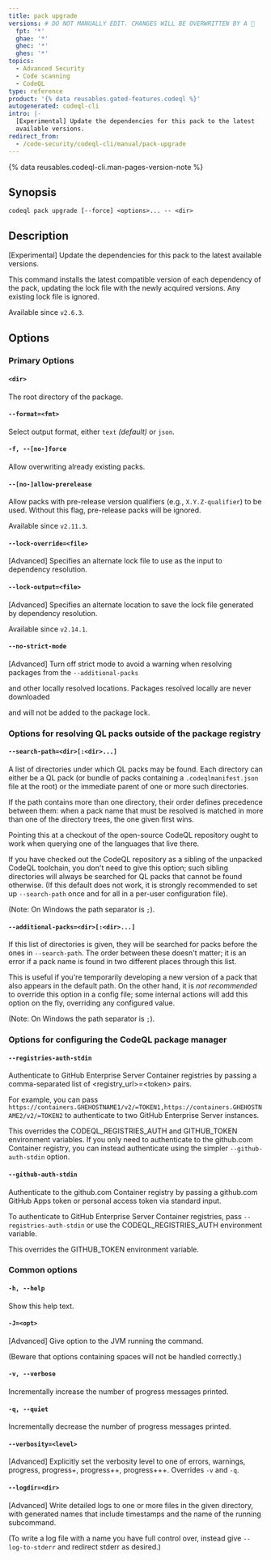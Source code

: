 ```yaml
---
title: pack upgrade
versions: # DO NOT MANUALLY EDIT. CHANGES WILL BE OVERWRITTEN BY A 🤖
  fpt: '*'
  ghae: '*'
  ghec: '*'
  ghes: '*'
topics:
  - Advanced Security
  - Code scanning
  - CodeQL
type: reference
product: '{% data reusables.gated-features.codeql %}'
autogenerated: codeql-cli
intro: |-
  [Experimental] Update the dependencies for this pack to the latest
  available versions.
redirect_from:
  - /code-security/codeql-cli/manual/pack-upgrade
---
```



<!-- Content after this section is automatically generated -->

{% data reusables.codeql-cli.man-pages-version-note %}

## Synopsis

```shell copy
codeql pack upgrade [--force] <options>... -- <dir>
```

## Description

\[Experimental] Update the dependencies for this pack to the latest
available versions.

This command installs the latest compatible version of each dependency
of the pack, updating the lock file with the newly acquired versions.
Any existing lock file is ignored.

Available since `v2.6.3`.

## Options

### Primary Options

#### `<dir>`

The root directory of the package.

#### `--format=<fmt>`

Select output format, either `text` _(default)_ or `json`.

#### `-f, --[no-]force`

Allow overwriting already existing packs.

#### `--[no-]allow-prerelease`

Allow packs with pre-release version qualifiers (e.g.,
`X.Y.Z-qualifier`) to be used. Without this flag, pre-release packs will
be ignored.

Available since `v2.11.3`.

#### `--lock-override=<file>`

\[Advanced] Specifies an alternate lock file to use as the input to
dependency resolution.

#### `--lock-output=<file>`

\[Advanced] Specifies an alternate location to save the lock file
generated by dependency resolution.

Available since `v2.14.1`.

#### `--no-strict-mode`

\[Advanced] Turn off strict mode to avoid a warning when resolving
packages from the `--additional-packs`

and other locally resolved locations. Packages resolved locally are
never downloaded

and will not be added to the package lock.

### Options for resolving QL packs outside of the package registry

#### `--search-path=<dir>[:<dir>...]`

A list of directories under which QL packs may be found. Each directory
can either be a QL pack (or bundle of packs containing a
`.codeqlmanifest.json` file at the root) or the immediate parent of one
or more such directories.

If the path contains more than one directory, their order defines
precedence between them: when a pack name that must be resolved is
matched in more than one of the directory trees, the one given first
wins.

Pointing this at a checkout of the open-source CodeQL repository ought
to work when querying one of the languages that live there.

If you have checked out the CodeQL repository as a sibling of the
unpacked CodeQL toolchain, you don't need to give this option; such
sibling directories will always be searched for QL packs that cannot be
found otherwise. (If this default does not work, it is strongly
recommended to set up `--search-path` once and for all in a per-user
configuration file).

(Note: On Windows the path separator is `;`).

#### `--additional-packs=<dir>[:<dir>...]`

If this list of directories is given, they will be searched for packs
before the ones in `--search-path`. The order between these doesn't
matter; it is an error if a pack name is found in two different places
through this list.

This is useful if you're temporarily developing a new version of a pack
that also appears in the default path. On the other hand, it is _not
recommended_ to override this option in a config file; some internal
actions will add this option on the fly, overriding any configured
value.

(Note: On Windows the path separator is `;`).

### Options for configuring the CodeQL package manager

#### `--registries-auth-stdin`

Authenticate to GitHub Enterprise Server Container registries by passing
a comma-separated list of \<registry\_url>=\<token> pairs.

For example, you can pass
`https://containers.GHEHOSTNAME1/v2/=TOKEN1,https://containers.GHEHOSTNAME2/v2/=TOKEN2`
to authenticate to two GitHub Enterprise Server instances.

This overrides the CODEQL\_REGISTRIES\_AUTH and GITHUB\_TOKEN environment
variables. If you only need to authenticate to the github.com Container
registry, you can instead authenticate using the simpler
`--github-auth-stdin` option.

#### `--github-auth-stdin`

Authenticate to the github.com Container registry by passing a
github.com GitHub Apps token or personal access token via standard
input.

To authenticate to GitHub Enterprise Server Container registries, pass
`--registries-auth-stdin` or use the CODEQL\_REGISTRIES\_AUTH environment
variable.

This overrides the GITHUB\_TOKEN environment variable.

### Common options

#### `-h, --help`

Show this help text.

#### `-J=<opt>`

\[Advanced] Give option to the JVM running the command.

(Beware that options containing spaces will not be handled correctly.)

#### `-v, --verbose`

Incrementally increase the number of progress messages printed.

#### `-q, --quiet`

Incrementally decrease the number of progress messages printed.

#### `--verbosity=<level>`

\[Advanced] Explicitly set the verbosity level to one of errors,
warnings, progress, progress+, progress++, progress+++. Overrides `-v`
and `-q`.

#### `--logdir=<dir>`

\[Advanced] Write detailed logs to one or more files in the given
directory, with generated names that include timestamps and the name of
the running subcommand.

(To write a log file with a name you have full control over, instead
give `--log-to-stderr` and redirect stderr as desired.)

